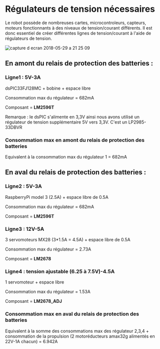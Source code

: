 # Régulateurs de tension nécessaires

<p>Le robot possède de nombreuses cartes, microcontroleurs, capteurs, moteurs fonctionnants à des niveaux de tension/courant différents. Il est donc essentiel de créer différentes lignes de tension/courant à l'aide de régulateurs de tension.</p>


![capture d ecran 2018-05-29 a 21 25 09](https://user-images.githubusercontent.com/37216551/40680642-22a6ed7e-6387-11e8-8c6e-b4ad841fb7cb.png)


## En amont du relais de protection des batteries :

### Ligne1 : 5V-3A
<p>dsPIC33FJ128MC + bobine + espace libre</p>
<p>Consommation max du régulateur = 682mA</p>
<p>Composant = <b>LM2596T</b></p>
<p>Remarque : le dsPIC s'alimente en 3,3V ainsi nous avons utilisé un régulateur de tension supplémentaire 5V vers 3,3V. C'est un LP2985-33DBVR</p>

### Consommation max en amont du relais de protection des batteries
<p>Equivalent à la consommation max du régulateur 1 = 682mA</p>

## En aval du relais de protection des batteries :

### Ligne2 : 5V-3A 
<p>RaspberryPi model 3 (2.5A) + espace libre de 0.5A</p>
<p>Consommation max du régulateur = 682mA</p>
<p>Composant = <b>LM2596T</b></p>

### Ligne3 : 12V-5A 
<p>3 servomoteurs MX28 (3*1.5A = 4.5A) + espace libre de 0.5A</p>
<p>Consommation max du régulateur = 2.73A</p>
<p>Composant = <b>LM2678</b></p>

### Ligne4 : tension ajustable (6.25 à 7.5V)-4.5A
<p>1 servomoteur + espace libre</p>
<p>Consommation max du régulateur = 1.53A</p>
<p>Composant = <b>LM2678_ADJ</b></p>

### Consommation max en aval du relais de protection des batteries
<p>Equivalent à la somme des consommations max des régulateur 2,3,4 
     + consommation de la propulsion (2 motoréducteurs amax32g alimentés en 22V-1A chacun) = 6.942A</p>
